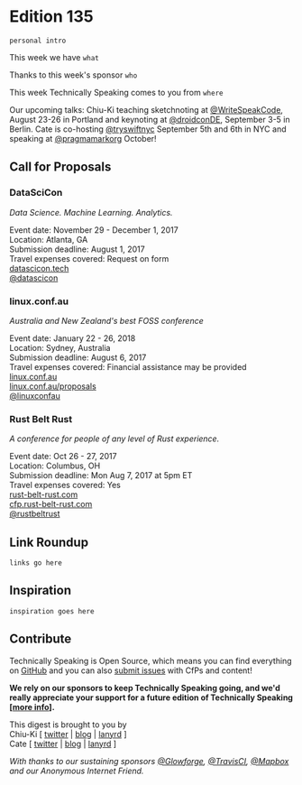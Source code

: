 # Edition 135

`personal intro`

This week we have `what`

Thanks to this week's sponsor `who`

This week Technically Speaking comes to you from `where`

Our upcoming talks: Chiu-Ki teaching sketchnoting at [@WriteSpeakCode](https://twitter.com/WriteSpeakCode/status/882998404326072320), August 23-26 in Portland and keynoting at [@droidconDE](https://twitter.com/droidconDE/status/886944841036423169), September 3-5 in Berlin. Cate is co-hosting [@tryswiftnyc](http://twitter.com/tryswiftnyc) September 5th and 6th in NYC and speaking at [@pragmamarkorg](http://twitter.com/pragmamarkorg) October!


## Call for Proposals

### DataSciCon
*Data Science. Machine Learning. Analytics.*

Event date: November 29 - December 1, 2017  
Location: Atlanta, GA  
Submission deadline: August 1, 2017  
Travel expenses covered: Request on form  
[datascicon.tech](http://datascicon.tech/)  
[@datascicon](https://twitter.com/datascicon)


### linux.conf.au
*Australia and New Zealand's best FOSS conference*

Event date: January 22 - 26, 2018  
Location: Sydney, Australia  
Submission deadline: August 6, 2017  
Travel expenses covered: Financial assistance may be provided  
[linux.conf.au](https://linux.conf.au/)  
[linux.conf.au/proposals](https://linux.conf.au/proposals/)  
[@linuxconfau](https://twitter.com/linuxconfau)


### Rust Belt Rust
*A conference for people of any level of Rust experience.*

Event date: Oct 26 - 27, 2017  
Location: Columbus, OH  
Submission deadline: Mon Aug 7, 2017 at 5pm ET  
Travel expenses covered: Yes  
[rust-belt-rust.com](https://www.rust-belt-rust.com/)  
[cfp.rust-belt-rust.com](http://cfp.rust-belt-rust.com/)  
[@rustbeltrust](https://twitter.com/rustbeltrust)


## Link Roundup

`links go here`

## Inspiration

`inspiration goes here`  

## Contribute

Technically Speaking is Open Source, which means you can find everything on [GitHub](https://github.com/catehstn/technically-speaking/) and you can also [submit issues](https://github.com/catehstn/technically-speaking/issues/new) with CfPs and content!

**We rely on our sponsors to keep Technically Speaking going, and we'd really appreciate your support for a future edition of Technically Speaking [[more info](http://www.techspeak.email/sponsorship/)].**  


This digest is brought to you by  
Chiu-Ki [ [twitter](https://twitter.com/chiuki) | [blog](http://blog.sqisland.com/) | [lanyrd](http://lanyrd.com/profile/chiuki/) ]  
Cate [ [twitter](https://twitter.com/catehstn) | [blog](http://www.cate.blog/) | [lanyrd](http://lanyrd.com/profile/catehstn/) ]

*With thanks to our sustaining sponsors [@Glowforge](http://twitter.com/glowforge), [@TravisCI](http://twitter.com/travisci), [@Mapbox](http://twitter.com/mapbox) and our Anonymous Internet Friend.*
